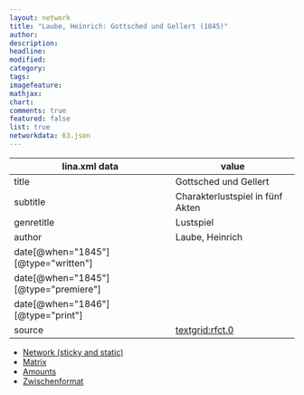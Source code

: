 ```yaml
---
layout: network
title: "Laube, Heinrich: Gottsched und Gellert (1845)"
author:
description:
headline:
modified:
category:
tags:
imagefeature: 
mathjax: 
chart: 
comments: true
featured: false
list: true
networkdata: 63.json
---
```

lina.xml data  | value
------------- | -------------
title|Gottsched und Gellert
subtitle|Charakterlustspiel in fünf Akten
genretitle|Lustspiel
author|Laube, Heinrich
date[@when="1845"][@type="written"]|
date[@when="1845"][@type="premiere"]|
date[@when="1846"][@type="print"]|
source|[textgrid:rfct.0](https://textgridlab.org/1.0/tgcrud-public/rest/textgrid:rfct.0/data)



* [Network (sticky and static)](/network63)
* [Matrix](/matrix63)
* [Amounts](/amounts63)
* [Zwischenformat](/lina63 )
